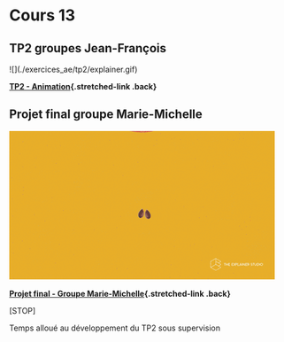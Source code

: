 # Cours 13   

## TP2 groupes Jean-François
<div class="grid grid-1-2" markdown>
  ![](./exercices_ae/tp2/explainer.gif)

  **[TP2 - Animation](./exercices_ae/tp2/index.md){.stretched-link .back}**
</div>


## Projet final groupe Marie-Michelle
<div class="grid grid-1-2" markdown>

  ![](./exercices_ae/tp2/explainer.gif)

  **[Projet final - Groupe Marie-Michelle](./exercices_ae/projet-final-mm/index.md){.stretched-link .back}**
</div>


[STOP]

Temps alloué au développement du TP2 sous supervision
